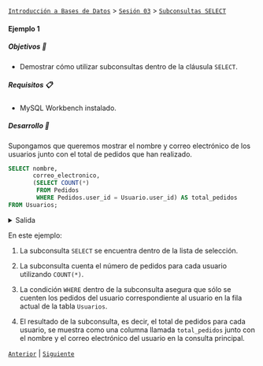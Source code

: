 [`Introducción a Bases de Datos`](../../../README.md) > [`Sesión 03`](../../README.md) > [`Subconsultas SELECT`](../README.md)

#### Ejemplo 1

##### Objetivos 🎯

- Demostrar cómo utilizar subconsultas dentro de la cláusula `SELECT`.

##### Requisitos 📋

- MySQL Workbench instalado.

##### Desarrollo 🚀

Supongamos que queremos mostrar el nombre y correo electrónico de los usuarios junto con el total de pedidos que han realizado.


```sql
SELECT nombre,
       correo_electronico,
       (SELECT COUNT(*)
       	FROM Pedidos
       	WHERE Pedidos.user_id = Usuario.user_id) AS total_pedidos
FROM Usuarios;
```

<details><summary>Salida</summary>


<table border=1>
<tr>
<td bgcolor=silver class='medium'>nombre</td>
<td bgcolor=silver class='medium'>correo_electronico</td>
<td bgcolor=silver class='medium'>total_pedidos</td>
</tr>

<tr>
<td class='normal' valign='top'>Juan</td>
<td class='normal' valign='top'>juan@example.com</td>
<td class='normal' valign='top'>1</td>
</tr>

<tr>
<td class='normal' valign='top'>Maria</td>
<td class='normal' valign='top'>maria@example.com</td>
<td class='normal' valign='top'>1</td>
</tr>

<tr>
<td class='normal' valign='top'>Carlos</td>
<td class='normal' valign='top'>carlos@example.com</td>
<td class='normal' valign='top'>1</td>
</tr>

<tr>
<td class='normal' valign='top'>Ana</td>
<td class='normal' valign='top'>ana@example.com</td>
<td class='normal' valign='top'>1</td>
</tr>

<tr>
<td class='normal' valign='top'>Pedro</td>
<td class='normal' valign='top'>pedro@example.com</td>
<td class='normal' valign='top'>1</td>
</tr>

<tr>
<td class='normal' valign='top'>Laura</td>
<td class='normal' valign='top'>laura@example.com</td>
<td class='normal' valign='top'>1</td>
</tr>

<tr>
<td class='normal' valign='top'>Diego</td>
<td class='normal' valign='top'>diego@example.com</td>
<td class='normal' valign='top'>1</td>
</tr>

<tr>
<td class='normal' valign='top'>Sofia</td>
<td class='normal' valign='top'>sofia@example.com</td>
<td class='normal' valign='top'>1</td>
</tr>

<tr>
<td class='normal' valign='top'>Elena</td>
<td class='normal' valign='top'>elena@example.com</td>
<td class='normal' valign='top'>1</td>
</tr>

<tr>
<td class='normal' valign='top'>Alejandro</td>
<td class='normal' valign='top'>alejandro@example.com</td>
<td class='normal' valign='top'>1</td>
</tr>

<tr>
<td class='normal' valign='top'>Marina</td>
<td class='normal' valign='top'>marina@example.com</td>
<td class='normal' valign='top'>1</td>
</tr>

<tr>
<td class='normal' valign='top'>Javier</td>
<td class='normal' valign='top'>javier@example.com</td>
<td class='normal' valign='top'>1</td>
</tr>

<tr>
<td class='normal' valign='top'>Lucia</td>
<td class='normal' valign='top'>lucia@example.com</td>
<td class='normal' valign='top'>1</td>
</tr>

<tr>
<td class='normal' valign='top'>Manuel</td>
<td class='normal' valign='top'>manuel@example.com</td>
<td class='normal' valign='top'>1</td>
</tr>

<tr>
<td class='normal' valign='top'>Luisa</td>
<td class='normal' valign='top'>luisa@example.com</td>
<td class='normal' valign='top'>1</td>
</tr>

<tr>
<td class='normal' valign='top'>Miguel</td>
<td class='normal' valign='top'>miguel@example.com</td>
<td class='normal' valign='top'>1</td>
</tr>

<tr>
<td class='normal' valign='top'>Carmen</td>
<td class='normal' valign='top'>carmen@example.com</td>
<td class='normal' valign='top'>1</td>
</tr>

<tr>
<td class='normal' valign='top'>Raul</td>
<td class='normal' valign='top'>raul@example.com</td>
<td class='normal' valign='top'>1</td>
</tr>

<tr>
<td class='normal' valign='top'>Patricia</td>
<td class='normal' valign='top'>patricia@example.com</td>
<td class='normal' valign='top'>1</td>
</tr>

<tr>
<td class='normal' valign='top'>Daniel</td>
<td class='normal' valign='top'>daniel@example.com</td>
<td class='normal' valign='top'>1</td>
</tr>
</table>

</details>

En este ejemplo:

1. La subconsulta `SELECT` se encuentra dentro de la lista de selección.

2. La subconsulta cuenta el número de pedidos para cada usuario utilizando `COUNT(*)`.

3. La condición `WHERE` dentro de la subconsulta asegura que sólo se cuenten los pedidos del usuario correspondiente al usuario en la fila actual de la tabla `Usuarios`.

4. El resultado de la subconsulta, es decir, el total de pedidos para cada usuario, se muestra como una columna llamada `total_pedidos` junto con el nombre y el correo electrónico del usuario en la consulta principal.

[`Anterior`](../README.md) | [`Siguiente`](../reto01/README.md)
